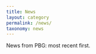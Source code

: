 ```yaml
---
title: News
layout: category
permalink: /news/
taxonomy: news
---
```


News from PBG: most recent first.
